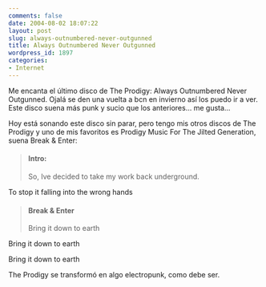 ```yaml
---
comments: false
date: 2004-08-02 18:07:22
layout: post
slug: always-outnumbered-never-outgunned
title: Always Outnumbered Never Outgunned
wordpress_id: 1897
categories:
- Internet
---
```


Me encanta el último disco de The Prodigy: Always Outnumbered Never Outgunned. Ojalá se den una vuelta a bcn en invierno así los puedo ir a ver. Este disco suena más punk y sucio que los anteriores… me gusta…





Hoy está sonando este disco sin parar, pero tengo mis otros discos de The Prodigy y uno de mis favoritos es Prodigy Music For The Jilted Generation, suena Break & Enter:





> #### Intro:
> 
> So, Ive decided to take my work back underground.  

To stop it falling into the wrong hands
> 
> #### Break & Enter
> 
> Bring it down to earth  

Bring it down to earth  

Bring it down to earth





The Prodigy se transformó en algo electropunk, como debe ser.




 
